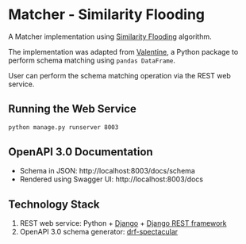 # Matcher - Similarity Flooding

A Matcher implementation using [Similarity Flooding](https://doi.org/10.1109/ICDE.2002.994702) algorithm.

The implementation was adapted from [Valentine](https://doi.org/10.1109/ICDE51399.2021.00047), a Python package to perform schema matching using `pandas DataFrame`.

User can perform the schema matching operation via the REST web service.

## Running the Web Service
```bash
python manage.py runserver 8003
```

## OpenAPI 3.0 Documentation
- Schema in JSON: http://localhost:8003/docs/schema
- Rendered using Swagger UI: http://localhost:8003/docs

## Technology Stack
1. REST web service: Python + [Django](https://www.djangoproject.com/) + [Django REST framework](https://www.django-rest-framework.org/)
2. OpenAPI 3.0 schema generator: [drf-spectacular](https://github.com/tfranzel/drf-spectacular)
